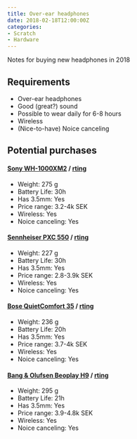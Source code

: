 ```yaml
---
title: Over-ear headphones
date: 2018-02-18T12:00:00Z
categories:
- Scratch
- Hardware
---
```

Notes for buying new headphones in 2018

## Requirements
* Over-ear headphones  
* Good (great?) sound  
* Possible to wear daily for 6-8 hours  
* Wireless  
* (Nice-to-have) Noice canceling  

## Potential purchases

#### [Sony WH-1000XM2](https://www.prisjakt.nu/produkt.php?p=4462410) / [rting](https://www.rtings.com/headphones/reviews/sony/wh-1000xm2)
* Weight: 275 g  
* Battery Life: 30h  
* Has 3.5mm: Yes  
* Price range: 3.2-4k SEK  
* Wireless: Yes  
* Noice canceling: Yes  

#### [Sennheiser PXC 550](https://www.prisjakt.nu/produkt.php?p=3765234) / [rting](https://www.rtings.com/headphones/reviews/sennheiser/pxc-550-wireless)
* Weight: 227 g  
* Battery Life: 30h  
* Has 3.5mm: Yes  
* Price range: 2.8-3.9k SEK  
* Wireless: Yes  
* Noice canceling: Yes  

#### [Bose QuietComfort 35](https://www.prisjakt.nu/produkt.php?p=3722879) / [rting](https://www.rtings.com/headphones/reviews/bose/quietcomfort-35)
* Weight: 236 g  
* Battery Life: 20h  
* Has 3.5mm: Yes  
* Price range: 3.7-4k SEK  
* Wireless: Yes  
* Noice canceling: Yes  

#### [Bang & Olufsen Beoplay H9](https://www.prisjakt.nu/produkt.php?p=4031506) / [rting](https://www.rtings.com/headphones/reviews/b-o-play/beoplay-h9)
* Weight: 295 g  
* Battery Life: 21h  
* Has 3.5mm: Yes  
* Price range: 3.9-4.8k SEK  
* Wireless: Yes  
* Noice canceling: Yes  

